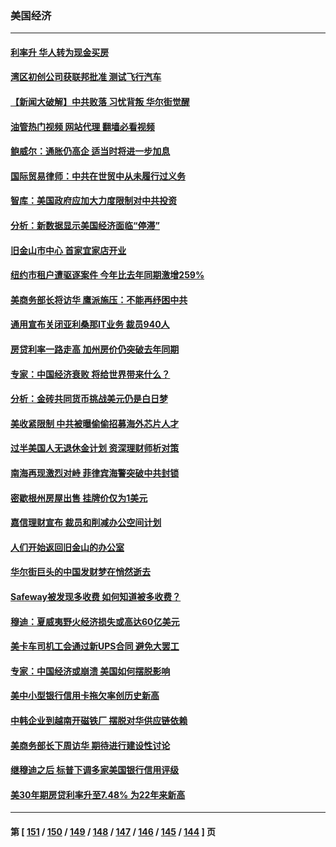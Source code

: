 ### 美国经济
---
#### [利率升 华人转为现金买房](../../pages/ncid1078158/n14061482.md?08270845) 
#### [湾区初创公司获联邦批准 测试飞行汽车](../../pages/ncid1078158/n14061474.md?08270845) 
#### [【新闻大破解】中共败落 习忧背叛 华尔街觉醒](../../pages/ncid1078158/n14061272.md?08270845) 
#### [油管热门视频 网站代理 翻墙必看视频](http://138.2.39.72:81/youtube.html?epic-marker?08270845)
#### [鲍威尔：通胀仍高企 适当时将进一步加息](../../pages/ncid1078158/n14061263.md?08270845) 
#### [国际贸易律师：中共在世贸中从未履行过义务](../../pages/ncid1078158/n14060603.md?08270845) 
#### [智库：美国政府应加大力度限制对中共投资](../../pages/ncid1078158/n14057588.md?08270845) 
#### [分析：新数据显示美国经济面临“停滞”](../../pages/ncid1078158/n14061104.md?08270845) 
#### [旧金山市中心 首家宜家店开业](../../pages/ncid1078158/n14060983.md?08270845) 
#### [纽约市租户遭驱逐案件 今年比去年同期激增259%](../../pages/ncid1078158/n14060851.md?08270845) 
#### [美商务部长将访华 鹰派施压：不能再纾困中共](../../pages/ncid1078158/n14060716.md?08270845) 
#### [通用宣布关闭亚利桑那IT业务 裁员940人](../../pages/ncid1078158/n14060697.md?08270845) 
#### [房贷利率一路走高 加州房价仍突破去年同期](../../pages/ncid1078158/n14060630.md?08270845) 
#### [专家：中国经济衰败 将给世界带来什么？](../../pages/ncid1078158/n14059746.md?08270845) 
#### [分析：金砖共同货币挑战美元仍是白日梦](../../pages/ncid1078158/n14060563.md?08270845) 
#### [美收紧限制 中共被曝偷偷招募海外芯片人才](../../pages/ncid1078158/n14060258.md?08270845) 
#### [过半美国人无退休金计划 资深理财师析对策](../../pages/ncid1078158/n14060069.md?08270845) 
#### [南海再现激烈对峙 菲律宾海警突破中共封锁](../../pages/ncid1078158/n14059541.md?08270845) 
#### [密歇根州房屋出售 挂牌价仅为1美元](../../pages/ncid1078158/n14059434.md?08270845) 
#### [嘉信理财宣布 裁员和削减办公空间计划](../../pages/ncid1078158/n14059432.md?08270845) 
#### [人们开始返回旧金山的办公室](../../pages/ncid1078158/n14059419.md?08270845) 
#### [华尔街巨头的中国发财梦在悄然逝去](../../pages/ncid1078158/n14059247.md?08270845) 
#### [Safeway被发现多收费 如何知道被多收费？](../../pages/ncid1078158/n14059404.md?08270845) 
#### [穆迪：夏威夷野火经济损失或高达60亿美元](../../pages/ncid1078158/n14059384.md?08270845) 
#### [美卡车司机工会通过新UPS合同 避免大罢工](../../pages/ncid1078158/n14059160.md?08270845) 
#### [专家：中国经济或崩溃 美国如何摆脱影响](../../pages/ncid1078158/n14059150.md?08270845) 
#### [美中小型银行信用卡拖欠率创历史新高](../../pages/ncid1078158/n14059138.md?08270845) 
#### [中韩企业到越南开磁铁厂 摆脱对华供应链依赖](../../pages/ncid1078158/n14059037.md?08270845) 
#### [美商务部长下周访华 期待进行建设性讨论](../../pages/ncid1078158/n14058858.md?08270845) 
#### [继穆迪之后 标普下调多家美国银行信用评级](../../pages/ncid1078158/n14058728.md?08270845) 
#### [美30年期房贷利率升至7.48% 为22年来新高](../../pages/ncid1078158/n14058599.md?08270845) 

---
#### 第 [ [151](./151.md?08270845) / [150](./150.md?08270845) / [149](./149.md?08270845) / [148](./148.md?08270845) / [147](./147.md?08270845) / [146](./146.md?08270845) / [145](./145.md?08270845) / [144](./144.md?08270845) ] 页
